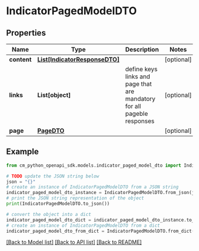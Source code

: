 # IndicatorPagedModelDTO


## Properties

Name | Type | Description | Notes
------------ | ------------- | ------------- | -------------
**content** | [**List[IndicatorResponseDTO]**](IndicatorResponseDTO.md) |  | [optional] 
**links** | **List[object]** | define keys links and page that are mandatory for all pageble responses | [optional] 
**page** | [**PageDTO**](PageDTO.md) |  | [optional] 

## Example

```python
from cm_python_openapi_sdk.models.indicator_paged_model_dto import IndicatorPagedModelDTO

# TODO update the JSON string below
json = "{}"
# create an instance of IndicatorPagedModelDTO from a JSON string
indicator_paged_model_dto_instance = IndicatorPagedModelDTO.from_json(json)
# print the JSON string representation of the object
print(IndicatorPagedModelDTO.to_json())

# convert the object into a dict
indicator_paged_model_dto_dict = indicator_paged_model_dto_instance.to_dict()
# create an instance of IndicatorPagedModelDTO from a dict
indicator_paged_model_dto_from_dict = IndicatorPagedModelDTO.from_dict(indicator_paged_model_dto_dict)
```
[[Back to Model list]](../README.md#documentation-for-models) [[Back to API list]](../README.md#documentation-for-api-endpoints) [[Back to README]](../README.md)


